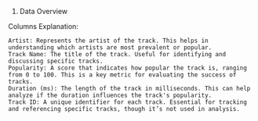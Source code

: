 1. Data Overview

Columns Explanation:

    Artist: Represents the artist of the track. This helps in understanding which artists are most prevalent or popular.
    Track Name: The title of the track. Useful for identifying and discussing specific tracks.
    Popularity: A score that indicates how popular the track is, ranging from 0 to 100. This is a key metric for evaluating the success of tracks.
    Duration (ms): The length of the track in milliseconds. This can help analyze if the duration influences the track's popularity.
    Track ID: A unique identifier for each track. Essential for tracking and referencing specific tracks, though it’s not used in analysis.
